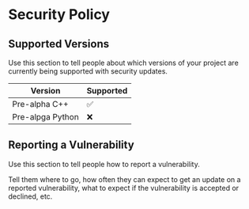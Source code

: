 # Security Policy

## Supported Versions

Use this section to tell people about which versions of your project are
currently being supported with security updates.

| Version | Supported          |
| ------- | ------------------ |
| Pre-alpha C++ | :white_check_mark: |
| Pre-alpga Python | :x:                |

## Reporting a Vulnerability

Use this section to tell people how to report a vulnerability.

Tell them where to go, how often they can expect to get an update on a
reported vulnerability, what to expect if the vulnerability is accepted or
declined, etc.
